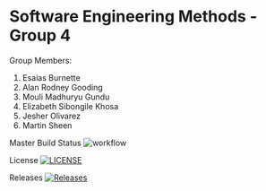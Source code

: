 # Software Engineering Methods - Group 4

Group Members:
1. Esaias Burnette
2. Alan Rodney Gooding
3. Mouli Madhuryu Gundu
4. Elizabeth Sibongile Khosa
5. Jesher Olivarez
6. Martin Sheen

Master Build Status ![workflow](https://github.com/MartinSVG/SEM-Group-4/actions/workflows/main.yml/badge.svg)

License [![LICENSE](https://img.shields.io/github/license/MartinSVG/SEM-Group-4.svg?style=flat-square)](https://github.com/MartinSVG/SEM-Group-4/blob/master/LICENSE)

Releases [![Releases](https://img.shields.io/github/release/MartinSVG/SEM-Group-4/all.svg?style=flat-square)](https://github.comMartinSVG/SEM-Group-4/releases)
